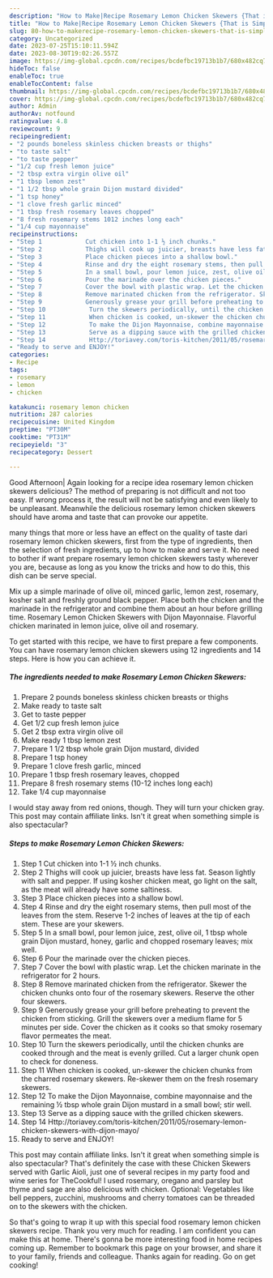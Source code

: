 ```yaml
---
description: "How to Make|Recipe Rosemary Lemon Chicken Skewers {That is Simple"
title: "How to Make|Recipe Rosemary Lemon Chicken Skewers {That is Simple"
slug: 80-how-to-makerecipe-rosemary-lemon-chicken-skewers-that-is-simple
category: Uncategorized
date: 2023-07-25T15:10:11.594Z
date: 2023-08-30T19:02:26.557Z
image: https://img-global.cpcdn.com/recipes/bcdefbc19713b1b7/680x482cq70/rosemary-lemon-chicken-skewers-recipe-main-photo.jpg
hideToc: false
enableToc: true
enableTocContent: false
thumbnail: https://img-global.cpcdn.com/recipes/bcdefbc19713b1b7/680x482cq70/rosemary-lemon-chicken-skewers-recipe-main-photo.jpg
cover: https://img-global.cpcdn.com/recipes/bcdefbc19713b1b7/680x482cq70/rosemary-lemon-chicken-skewers-recipe-main-photo.jpg
author: Admin
authorAv: notfound
ratingvalue: 4.8
reviewcount: 9
recipeingredient:
- "2 pounds boneless skinless chicken breasts or thighs"
- "to taste salt"
- "to taste pepper"
- "1/2 cup fresh lemon juice"
- "2 tbsp extra virgin olive oil"
- "1 tbsp lemon zest"
- "1 1/2 tbsp whole grain Dijon mustard divided"
- "1 tsp honey"
- "1 clove fresh garlic minced"
- "1 tbsp fresh rosemary leaves chopped"
- "8 fresh rosemary stems 1012 inches long each"
- "1/4 cup mayonnaise"
recipeinstructions:
- "Step 1            Cut chicken into 1-1 ½ inch chunks."
- "Step 2            Thighs will cook up juicier, breasts have less fat. Season lightly with salt and pepper. If using kosher chicken meat, go light on the salt, as the meat will already have some saltiness."
- "Step 3            Place chicken pieces into a shallow bowl."
- "Step 4            Rinse and dry the eight rosemary stems, then pull most of the leaves from the stem. Reserve 1-2 inches of leaves at the tip of each stem. These are your skewers."
- "Step 5            In a small bowl, pour lemon juice, zest, olive oil, 1 tbsp whole grain Dijon mustard, honey, garlic and chopped rosemary leaves; mix well."
- "Step 6            Pour the marinade over the chicken pieces."
- "Step 7            Cover the bowl with plastic wrap. Let the chicken marinate in the refrigerator for 2 hours."
- "Step 8            Remove marinated chicken from the refrigerator. Skewer the chicken chunks onto four of the rosemary skewers. Reserve the other four skewers."
- "Step 9            Generously grease your grill before preheating to prevent the chicken from sticking. Grill the skewers over a medium flame for 5 minutes per side. Cover the chicken as it cooks so that smoky rosemary flavor permeates the meat."
- "Step 10            Turn the skewers periodically, until the chicken chunks are cooked through and the meat is evenly grilled. Cut a larger chunk open to check for doneness."
- "Step 11            When chicken is cooked, un-skewer the chicken chunks from the charred rosemary skewers. Re-skewer them on the fresh rosemary skewers."
- "Step 12            To make the Dijon Mayonnaise, combine mayonnaise and the remaining ½ tbsp whole grain Dijon mustard in a small bowl; stir well."
- "Step 13            Serve as a dipping sauce with the grilled chicken skewers."
- "Step 14            Http://toriavey.com/toris-kitchen/2011/05/rosemary-lemon-chicken-skewers-with-dijon-mayo/"
- "Ready to serve and ENJOY!"
categories:
- Recipe
tags:
- rosemary
- lemon
- chicken

katakunci: rosemary lemon chicken 
nutrition: 287 calories
recipecuisine: United Kingdom
preptime: "PT30M"
cooktime: "PT31M"
recipeyield: "3"
recipecategory: Dessert

---
```



Good Afternoon| Again looking for a recipe idea rosemary lemon chicken skewers delicious? The method of preparing is not difficult and not too easy. If wrong process it, the result will not be satisfying and even likely to be unpleasant. Meanwhile the delicious rosemary lemon chicken skewers should have aroma and taste that can provoke our appetite.






many things that more or less have an effect on the quality of taste dari rosemary lemon chicken skewers, first from the type of ingredients, then the selection of fresh ingredients, up to how to make and serve it. No need to bother if want prepare rosemary lemon chicken skewers tasty wherever you are, because as long as you know the tricks and how to do this, this dish can be serve special.


Mix up a simple marinade of olive oil, minced garlic, lemon zest, rosemary, kosher salt and freshly ground black pepper. Place both the chicken and the marinade in the refrigerator and combine them about an hour before grilling time. Rosemary Lemon Chicken Skewers with Dijon Mayonnaise. Flavorful chicken marinated in lemon juice, olive oil and rosemary.


To get started with this recipe, we have to first prepare a few components. You can have rosemary lemon chicken skewers using 12 ingredients and 14 steps. Here is how you can achieve it.

<!--inarticleads1-->

##### The ingredients needed to make Rosemary Lemon Chicken Skewers:

1. Prepare 2 pounds boneless skinless chicken breasts or thighs
1. Make ready to taste salt
1. Get to taste pepper
1. Get 1/2 cup fresh lemon juice
1. Get 2 tbsp extra virgin olive oil
1. Make ready 1 tbsp lemon zest
1. Prepare 1 1/2 tbsp whole grain Dijon mustard, divided
1. Prepare 1 tsp honey
1. Prepare 1 clove fresh garlic, minced
1. Prepare 1 tbsp fresh rosemary leaves, chopped
1. Prepare 8 fresh rosemary stems (10-12 inches long each)
1. Take 1/4 cup mayonnaise


I would stay away from red onions, though. They will turn your chicken gray. This post may contain affiliate links. Isn&#39;t it great when something simple is also spectacular? 

<!--inarticleads2-->

##### Steps to make Rosemary Lemon Chicken Skewers:

1. Step 1            Cut chicken into 1-1 ½ inch chunks.
1. Step 2            Thighs will cook up juicier, breasts have less fat. Season lightly with salt and pepper. If using kosher chicken meat, go light on the salt, as the meat will already have some saltiness.
1. Step 3            Place chicken pieces into a shallow bowl.
1. Step 4            Rinse and dry the eight rosemary stems, then pull most of the leaves from the stem. Reserve 1-2 inches of leaves at the tip of each stem. These are your skewers.
1. Step 5            In a small bowl, pour lemon juice, zest, olive oil, 1 tbsp whole grain Dijon mustard, honey, garlic and chopped rosemary leaves; mix well.
1. Step 6            Pour the marinade over the chicken pieces.
1. Step 7            Cover the bowl with plastic wrap. Let the chicken marinate in the refrigerator for 2 hours.
1. Step 8            Remove marinated chicken from the refrigerator. Skewer the chicken chunks onto four of the rosemary skewers. Reserve the other four skewers.
1. Step 9            Generously grease your grill before preheating to prevent the chicken from sticking. Grill the skewers over a medium flame for 5 minutes per side. Cover the chicken as it cooks so that smoky rosemary flavor permeates the meat.
1. Step 10            Turn the skewers periodically, until the chicken chunks are cooked through and the meat is evenly grilled. Cut a larger chunk open to check for doneness.
1. Step 11            When chicken is cooked, un-skewer the chicken chunks from the charred rosemary skewers. Re-skewer them on the fresh rosemary skewers.
1. Step 12            To make the Dijon Mayonnaise, combine mayonnaise and the remaining ½ tbsp whole grain Dijon mustard in a small bowl; stir well.
1. Step 13            Serve as a dipping sauce with the grilled chicken skewers.
1. Step 14            Http://toriavey.com/toris-kitchen/2011/05/rosemary-lemon-chicken-skewers-with-dijon-mayo/
1. Ready to serve and ENJOY!

This post may contain affiliate links. Isn&#39;t it great when something simple is also spectacular? That&#39;s definitely the case with these Chicken Skewers served with Garlic Aioli, just one of several recipes in my party food and wine series for TheCookful! I used rosemary, oregano and parsley but thyme and sage are also delicious with chicken. Optional: Vegetables like bell peppers, zucchini, mushrooms and cherry tomatoes can be threaded on to the skewers with the chicken. 

So that's going to wrap it up with this special food rosemary lemon chicken skewers recipe. Thank you very much for reading. I am confident you can make this at home. There's gonna be more interesting food in home recipes coming up. Remember to bookmark this page on your browser, and share it to your family, friends and colleague. Thanks again for reading. Go on get cooking!
